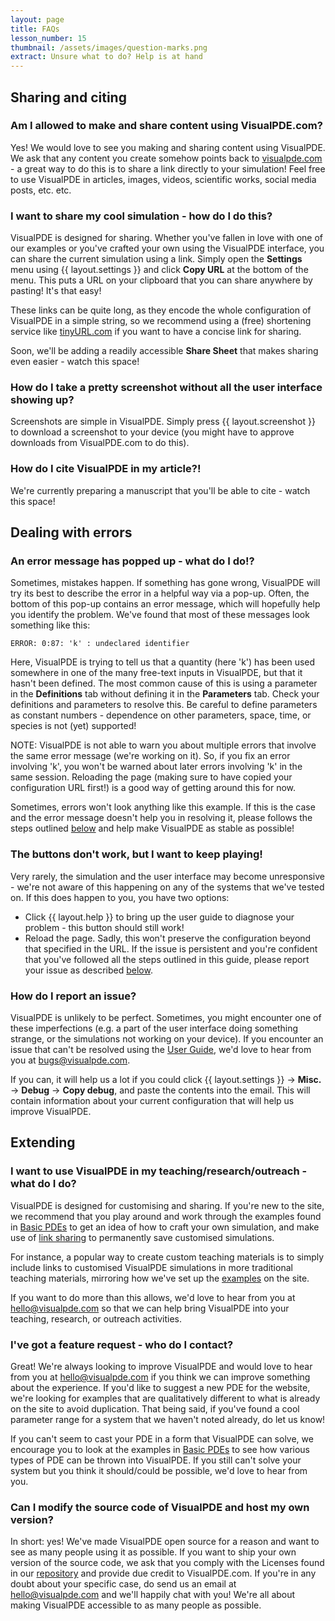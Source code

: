 ```yaml
---
layout: page
title: FAQs
lesson_number: 15
thumbnail: /assets/images/question-marks.png
extract: Unsure what to do? Help is at hand
---
```


## Sharing and citing

### Am I allowed to make and share content using VisualPDE.com?
Yes! We would love to see you making and sharing content using VisualPDE. We ask that any content you create somehow points back to [visualpde.com](https://visualpde.com) - a great way to do this is to share a link directly to your simulation! Feel free to use VisualPDE in articles, images, videos, scientific works, social media posts, etc. etc.

### I want to share my cool simulation - how do I do this? <a id="linkSharing">
VisualPDE is designed for sharing. Whether you've fallen in love with one of our examples or you've crafted your own using the VisualPDE interface, you can share the current simulation using a link. Simply open the **Settings** menu using {{ layout.settings }} and click **Copy URL** at the bottom of the menu. This puts a URL on your clipboard that you can share anywhere by pasting! It's that easy!

These links can be quite long, as they encode the whole configuration of VisualPDE in a simple string, so we recommend using a (free) shortening service like [tinyURL.com](https://tinyurl.com/app) if you want to have a concise link for sharing.

Soon, we'll be adding a readily accessible **Share Sheet** that makes sharing even easier - watch this space!

### How do I take a pretty screenshot without all the user interface showing up?
Screenshots are simple in VisualPDE. Simply press {{ layout.screenshot }} to download a screenshot to your device (you might have to approve downloads from VisualPDE.com to do this).

### How do I cite VisualPDE in my article?!
We're currently preparing a manuscript that you'll be able to cite - watch this space!

## Dealing with errors

### An error message has popped up - what do I do!?
Sometimes, mistakes happen. If something has gone wrong, VisualPDE will try its best to describe the error in a helpful way via a pop-up. Often, the bottom of this pop-up contains an error message, which will hopefully help you identify the problem. We've found that most of these messages look something like this:

```
ERROR: 0:87: 'k' : undeclared identifier
```

Here, VisualPDE is trying to tell us that a quantity (here 'k') has been used somewhere in one of the many free-text inputs in VisualPDE, but that it hasn't been defined. The most common cause of this is using a parameter in the **Definitions** tab without defining it in the **Parameters** tab. Check your definitions and parameters to resolve this. Be careful to define parameters as constant numbers - dependence on other parameters, space, time, or species is not (yet) supported!

NOTE: VisualPDE is not able to warn you about multiple errors that involve the same error message (we're working on it). So, if you fix an error involving 'k', you won't be warned about later errors involving 'k' in the same session. Reloading the page (making sure to have copied your configuration URL first!) is a good way of getting around this for now.

Sometimes, errors won't look anything like this example. If this is the case and the error message doesn't help you in resolving it, please follows the steps outlined [below](#error) and help make VisualPDE as stable as possible!

### The buttons don't work, but I want to keep playing!
Very rarely, the simulation and the user interface may become unresponsive - we're not aware of this happening on any of the systems that we've tested on. If this does happen to you, you have two options: 
* Click {{ layout.help }} to bring up the user guide to diagnose your problem - this button should still work!
* Reload the page. Sadly, this won't preserve the configuration beyond that specified in the URL.
If the issue is persistent and you're confident that you've followed all the steps outlined in this guide, please report your issue as described [below](#error). 

### How do I report an issue? <a id='error'>
VisualPDE is unlikely to be perfect. Sometimes, you might encounter one of these imperfections (e.g. a part of the user interface doing something strange, or the simulations not working on your device). If you encounter an issue that can't be resolved using the [User Guide](/user-guide), we'd love to hear from you at [bugs@visualpde.com](mailto:bugs@visualpde.com).

If you can, it will help us a lot if you could click <span class='click_sequence'>{{ layout.settings }} → **Misc.** → **Debug** → **Copy debug**</span>, and paste the contents into the email. This will contain information about your current configuration that will help us improve VisualPDE.

## Extending

### I want to use VisualPDE in my teaching/research/outreach - what do I do?
VisualPDE is designed for customising and sharing. If you're new to the site, we recommend that you play around and work through the examples found in [Basic PDEs](/basic-pdes/) to get an idea of how to craft your own simulation, and make use of [link sharing](#linkSharing) to permanently save customised simulations.

For instance, a popular way to create custom teaching materials is to simply include links to customised VisualPDE simulations in more traditional teaching materials, mirroring how we've set up the [examples](/basic-pdes/) on the site.

If you want to do more than this allows, we'd love to hear from you at [hello@visualpde.com](mailto:hello@visualpde.com) so that we can help bring VisualPDE into your teaching, research, or outreach activities.

### I've got a feature request - who do I contact?
Great! We're always looking to improve VisualPDE and would love to hear from you at [hello@visualpde.com](mailto:hello@visualpde.com) if you think we can improve something about the experience. If you'd like to suggest a new PDE for the website, we're looking for examples that are qualitatively different to what is already on the site to avoid duplication. That being said, if you've found a cool parameter range for a system that we haven't noted already, do let us know!

If you can't seem to cast your PDE in a form that VisualPDE can solve, we encourage you to look at the examples in [Basic PDEs](/basic-pdes/) to see how various types of PDE can be thrown into VisualPDE. If you still can't solve your system but you think it should/could be possible, we'd love to hear from you.

### Can I modify the source code of VisualPDE and host my own version?
In short: yes! We've made VisualPDE open source for a reason and want to see as many people using it as possible. If you want to ship your own version of the source code, we ask that you comply with the Licenses found in our [repository](https://github.com/Pecnut/visual-pde) and provide due credit to VisualPDE.com. If you're in any doubt about your specific case, do send us an email at [hello@visualpde.com](mailto:hello@visualpde.com) and we'll happily chat with you! We're all about making VisualPDE accessible to as many people as possible.